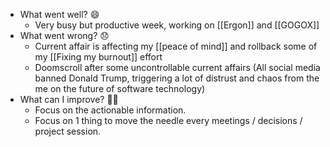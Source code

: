 - What went well? 😄
    - Very busy but productive week, working on [[Ergon]] and [[GOGOX]]
- What went wrong? 😞
    - Current affair is affecting my [[peace of mind]] and rollback some of my [[Fixing my burnout]] effort
    - Doomscroll after some uncontrollable current affairs (All social media banned Donald Trump, triggering a lot of distrust and chaos from the me on the future of software technology)
- What can I improve? 💪🏻
    - Focus on the actionable information.
    - Focus on 1 thing to move the needle every meetings / decisions / project session.
